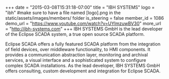 +++
date = "2015-03-08T15:31:18-07:00"
title = "IBH SYSTEMS"
logo = "ibh" #make sure to have a file named [logo].png in the static/assets/images/members/ folder
is_steering = false
member_id = 1086
demo_url = "https://www.youtube.com/watch?v=UYlmzuwBV30"
more_url = "http://ibh-systems.com"
+++
IBH SYSTEMS GmbH is the lead developer of the Eclipse SCADA system, a true open source SCADA platform.

Eclipse SCADA offers a fully featured SCADA platform from the integration of field devices, over middleware functionality, to HMI components. It provides a communication abstraction layer, monitoring and archival services, a visual interface and a sophisticated system to configure complex SCADA installations. As the lead developer, IBH SYSTEMS GmbH offers consulting, custom development and integration for Eclipse SCADA.
